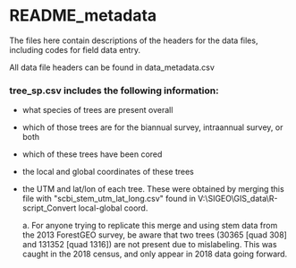 # README_metadata

The files here contain descriptions of the headers for the data files, including codes for field data entry.

All data file headers can be found in data_metadata.csv

### tree_sp.csv includes the following information:

- what species of trees are present overall

- which of those trees are for the biannual survey, intraannual survey, or both

- which of these trees have been cored

- the local and global coordinates of these trees

- the UTM and lat/lon of each tree. These were obtained by merging this file with "scbi_stem_utm_lat_long.csv" found in V:\SIGEO\GIS_data\R-script_Convert local-global coord.

    a. For anyone trying to replicate this merge and using stem data from the 2013 ForestGEO survey, be aware that two trees (30365 [quad 308] and 131352 [quad 1316]) are not present due to mislabeling. This was caught in the 2018 census, and only appear in 2018 data going forward.
